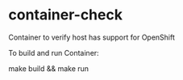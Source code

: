 # container-check
Container to verify host has support for OpenShift


To build and run Container:

make build && make run
